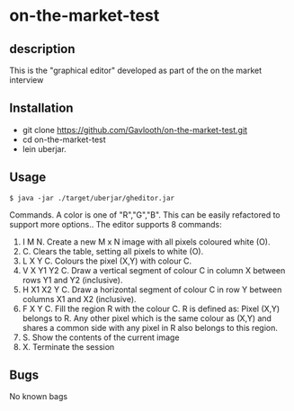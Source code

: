 # on-the-market-test

## description
This is the "graphical editor" developed as part of the
on the market interview

## Installation
* git clone  https://github.com/Gavlooth/on-the-market-test.git
* cd on-the-market-test
* lein uberjar.


## Usage

    $ java -jar ./target/uberjar/gheditor.jar

Commands.
A color is one of "R","G","B". This can be easily refactored to support more
options.. The editor supports 8 commands:
1. I M N. Create a new M x N image with all pixels coloured white (O).
2. C. Clears the table, setting all pixels to white (O).
3. L X Y C. Colours the pixel (X,Y) with colour C.
4. V X Y1 Y2 C. Draw a vertical segment of colour C in column X between rows Y1 and Y2
(inclusive).
5. H X1 X2 Y C. Draw a horizontal segment of colour C in row Y between columns X1 and X2
(inclusive).
6. F X Y C. Fill the region R with the colour C. R is defined as: Pixel (X,Y) belongs to R. Any other
pixel which is the same colour as (X,Y) and shares a common side with any pixel in R also
belongs to this region.
7. S. Show the contents of the current image
8. X. Terminate the session

## Bugs
No known bags




